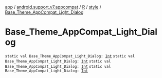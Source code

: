 [app](../../../index.md) / [android.support.v7.appcompat](../../index.md) / [R](../index.md) / [style](index.md) / [Base_Theme_AppCompat_Light_Dialog](.)

# Base_Theme_AppCompat_Light_Dialog

`static val Base_Theme_AppCompat_Light_Dialog: `[`Int`](https://kotlinlang.org/api/latest/jvm/stdlib/kotlin/-int/index.html)
`static val Base_Theme_AppCompat_Light_Dialog: `[`Int`](https://kotlinlang.org/api/latest/jvm/stdlib/kotlin/-int/index.html)
`static val Base_Theme_AppCompat_Light_Dialog: `[`Int`](https://kotlinlang.org/api/latest/jvm/stdlib/kotlin/-int/index.html)
`static val Base_Theme_AppCompat_Light_Dialog: `[`Int`](https://kotlinlang.org/api/latest/jvm/stdlib/kotlin/-int/index.html)
